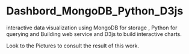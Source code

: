 # Dashbord_MongoDB_Python_D3js
interactive data visualization using MongoDB for storage , Python for querying and Building web service and D3js to build interactive charts.

Look to the Pictures to consult the result of this work.

